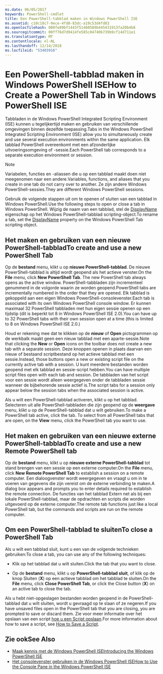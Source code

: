```yaml
---
ms.date: 06/05/2017
keywords: PowerShell-cmdlet
title: Een PowerShell-tabblad maken in Windows PowerShell ISE
ms.assetid: c10c18c7-9ece-4fd0-83dc-a19c53d4fd83
ms.openlocfilehash: 080fe89bf1443f51460589b445431913fa20b4b8
ms.sourcegitcommit: 00ff76d7d9414fe585c04740b739b9cf14d711e1
ms.translationtype: MT
ms.contentlocale: nl-NL
ms.lasthandoff: 12/14/2018
ms.locfileid: "53403916"
---
```

# <a name="how-to-create-a-powershell-tab-in-windows-powershell-ise"></a><span data-ttu-id="db61a-103">Een PowerShell-tabblad maken in Windows PowerShell ISE</span><span class="sxs-lookup"><span data-stu-id="db61a-103">How to Create a PowerShell Tab in Windows PowerShell ISE</span></span>

<span data-ttu-id="db61a-104">Tabbladen in de Windows PowerShell Integrated Scripting Environment (ISE) kunnen u tegelijkertijd maken en gebruiken van verschillende omgevingen binnen dezelfde toepassing.</span><span class="sxs-lookup"><span data-stu-id="db61a-104">Tabs in the Windows PowerShell Integrated Scripting Environment (ISE) allow you to simultaneously create and use several execution environments within the same application.</span></span>
<span data-ttu-id="db61a-105">Elk tabblad PowerShell overeenkomt met een afzonderlijke uitvoeringsomgeving of -sessie.</span><span class="sxs-lookup"><span data-stu-id="db61a-105">Each PowerShell tab corresponds to a separate execution environment or session.</span></span>

> [!NOTE]
> <span data-ttu-id="db61a-106">Variabelen, functies en -aliassen die u op een tabblad maakt doen niet meegenomen naar een andere.</span><span class="sxs-lookup"><span data-stu-id="db61a-106">Variables, functions, and aliases that you create in one tab do not carry over to another.</span></span> <span data-ttu-id="db61a-107">Ze zijn andere Windows PowerShell-sessies.</span><span class="sxs-lookup"><span data-stu-id="db61a-107">They are different Windows PowerShell sessions.</span></span>

<span data-ttu-id="db61a-108">Gebruik de volgende stappen uit om te openen of sluiten van een tabblad in Windows PowerShell.</span><span class="sxs-lookup"><span data-stu-id="db61a-108">Use the following steps to open or close a tab in Windows PowerShell.</span></span>
<span data-ttu-id="db61a-109">Wijzig de naam van een tabblad, stel de [DisplayName](object-model/The-PowerShellTab-Object.md#displayname) eigenschap op het Windows PowerShell-tabblad scripting-object.</span><span class="sxs-lookup"><span data-stu-id="db61a-109">To rename a tab, set the [DisplayName](object-model/The-PowerShellTab-Object.md#displayname) property on the Windows PowerShell Tab scripting object.</span></span>

## <a name="to-create-and-use-a-new-powershell-tab"></a><span data-ttu-id="db61a-110">Het maken en gebruiken van een nieuwe PowerShell-tabblad</span><span class="sxs-lookup"><span data-stu-id="db61a-110">To create and use a new PowerShell Tab</span></span>

<span data-ttu-id="db61a-111">Op de **bestand** menu, klikt u op **nieuwe PowerShell-tabblad**. De nieuwe PowerShell-tabblad is altijd wordt geopend als het actieve venster.</span><span class="sxs-lookup"><span data-stu-id="db61a-111">On the **File** menu, click **New PowerShell Tab**. The new PowerShell tab always opens as the active window.</span></span>
<span data-ttu-id="db61a-112">PowerShell-tabbladen zijn incrementeel genummerd in de volgorde waarin ze worden geopend.</span><span class="sxs-lookup"><span data-stu-id="db61a-112">PowerShell tabs are incrementally numbered in the order that they are opened.</span></span>
<span data-ttu-id="db61a-113">Elk tabblad is gekoppeld aan een eigen Windows PowerShell-consolevenster.</span><span class="sxs-lookup"><span data-stu-id="db61a-113">Each tab is associated with its own Windows PowerShell console window.</span></span>
<span data-ttu-id="db61a-114">Er kunnen maximaal 32 PowerShell tabbladen met hun eigen sessie openen op een tijdstip (dit is beperkt tot 8 in Windows PowerShell ISE 2.0).</span><span class="sxs-lookup"><span data-stu-id="db61a-114">You can have up to 32 PowerShell tabs with their own session open at a time (this is limited to 8 on Windows PowerShell ISE 2.0.)</span></span>

<span data-ttu-id="db61a-115">Houd er rekening mee dat te klikken op de **nieuw** of **Open** pictogrammen op de werkbalk maakt geen een nieuw tabblad met een aparte-sessie.</span><span class="sxs-lookup"><span data-stu-id="db61a-115">Note that clicking the **New** or **Open** icons on the toolbar does not create a new tab with a separate session.</span></span>
<span data-ttu-id="db61a-116">Deze knoppen openen in plaats daarvan een nieuw of bestaand scriptbestand op het actieve tabblad met een sessie.</span><span class="sxs-lookup"><span data-stu-id="db61a-116">Instead, those buttons open a new or existing script file on the currently active tab with a session.</span></span>
<span data-ttu-id="db61a-117">U kunt meerdere bestanden worden geopend met elk tabblad en sessie-script hebben.</span><span class="sxs-lookup"><span data-stu-id="db61a-117">You can have multiple script files open with each tab and session.</span></span>
<span data-ttu-id="db61a-118">De tabbladen van het script voor een sessie wordt alleen weergegeven onder de tabbladen sessie wanneer de bijbehorende sessie actief is.</span><span class="sxs-lookup"><span data-stu-id="db61a-118">The script tabs for a session only appear below the session tabs when the associated session is active.</span></span>

<span data-ttu-id="db61a-119">Als u wilt een PowerShell-tabblad activeren, klikt u op het tabblad. Selecteren uit alle PowerShell-tabbladen die zijn geopend op de **weergave** menu, klikt u op de PowerShell-tabblad dat u wilt gebruiken.</span><span class="sxs-lookup"><span data-stu-id="db61a-119">To make a PowerShell tab active, click the tab. To select from all PowerShell tabs that are open, on the **View** menu, click the PowerShell tab you want to use.</span></span>

## <a name="to-create-and-use-a-new-remote-powershell-tab"></a><span data-ttu-id="db61a-120">Het maken en gebruiken van een nieuwe externe PowerShell-tabblad</span><span class="sxs-lookup"><span data-stu-id="db61a-120">To create and use a new Remote PowerShell tab</span></span>

<span data-ttu-id="db61a-121">Op de **bestand** menu, klikt u op **nieuwe externe PowerShell-tabblad** tot stand brengen van een sessie op een externe computer.</span><span class="sxs-lookup"><span data-stu-id="db61a-121">On the **File** menu, click **New Remote PowerShell Tab** to establish a session on a remote computer.</span></span>
<span data-ttu-id="db61a-122">Een dialoogvenster wordt weergegeven en vraagt u om in te voeren van gegevens die zijn vereist om de externe verbinding te maken.</span><span class="sxs-lookup"><span data-stu-id="db61a-122">A dialog box appears and prompts you to enter details required to establish the remote connection.</span></span>
<span data-ttu-id="db61a-123">De functies van het tabblad Extern net als bij een lokale PowerShell-tabblad, maar de opdrachten en scripts die worden uitgevoerd op de externe computer.</span><span class="sxs-lookup"><span data-stu-id="db61a-123">The remote tab functions just like a local PowerShell tab, but the commands and scripts are run on the remote computer.</span></span>

## <a name="to-close-a-powershell-tab"></a><span data-ttu-id="db61a-124">Om een PowerShell-tabblad te sluiten</span><span class="sxs-lookup"><span data-stu-id="db61a-124">To close a PowerShell Tab</span></span>

<span data-ttu-id="db61a-125">Als u wilt een tabblad sluit, kunt u een van de volgende technieken gebruiken:</span><span class="sxs-lookup"><span data-stu-id="db61a-125">To close a tab, you can use any of the following techniques:</span></span>

- <span data-ttu-id="db61a-126">Klik op het tabblad dat u wilt sluiten.</span><span class="sxs-lookup"><span data-stu-id="db61a-126">Click the tab that you want to close.</span></span>

- <span data-ttu-id="db61a-127">Op de **bestand** menu, klikt u op **PowerShell-tabblad sluit**, of klik op de knop Sluiten (**X**) op een actieve tabblad om het tabblad te sluiten.</span><span class="sxs-lookup"><span data-stu-id="db61a-127">On the **File** menu, click **Close PowerShell Tab**, or click  the Close button  (**X**) on an active tab to close the tab.</span></span>

<span data-ttu-id="db61a-128">Als u hebt niet-opgeslagen bestanden worden geopend in de PowerShell-tabblad dat u wilt sluiten, wordt u gevraagd op te slaan of ze negeren.</span><span class="sxs-lookup"><span data-stu-id="db61a-128">If you have unsaved files open in the PowerShell tab that you are closing, you are prompted to save or discard them.</span></span>
<span data-ttu-id="db61a-129">Zie voor meer informatie over het opslaan van een script [hoe u een Script opslaan](How-to-Write-and-Run-Scripts-in-the-Windows-PowerShell-ISE.md#how-to-save-a-script).</span><span class="sxs-lookup"><span data-stu-id="db61a-129">For more information about how to save a script, see [How to Save a Script](How-to-Write-and-Run-Scripts-in-the-Windows-PowerShell-ISE.md#how-to-save-a-script).</span></span>

## <a name="see-also"></a><span data-ttu-id="db61a-130">Zie ook</span><span class="sxs-lookup"><span data-stu-id="db61a-130">See Also</span></span>

- [<span data-ttu-id="db61a-131">Maak kennis met de Windows PowerShell ISE</span><span class="sxs-lookup"><span data-stu-id="db61a-131">Introducing the Windows PowerShell ISE</span></span>](Introducing-the-Windows-PowerShell-ISE.md)
- [<span data-ttu-id="db61a-132">Het consolevenster gebruiken in de Windows PowerShell ISE</span><span class="sxs-lookup"><span data-stu-id="db61a-132">How to Use the Console Pane in the Windows PowerShell ISE</span></span>](How-to-Use-the-Console-Pane-in-the-Windows-PowerShell-ISE.md)